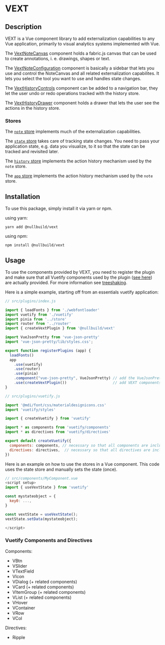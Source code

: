 # VEXT

## Description

VEXT is a Vue component library to add externalization capabilities to any Vue application,
primarily to visual analytics systems implemented with Vue.

The [VextNoteCanvas](/src/components/VextNoteCanvas) component holds a fabric.js canvas that can be used to create annotations, i. e. drawings, shapes or text.

The [VextNoteConfiguration](/src/components/VextNoteConfiguration) component is basically a sidebar that lets you use and control the NoteCanvas and all related externalization capabilites.
It lets you select the tool you want to use and handles state changes.

The [VextHistoryControls](/src/components/VextHistoryControls) component can be added to a navigation bar, they let the user undo or redo operations tracked with the history store.

The [VextHistoryDrawer](/src/components/VextHistoryDrawer) component holds a drawer that lets the user see the actions in the history store.

### Stores

The [`note` store](/stores/note) implements much of the externalization capabilities.

The [`state` store](/stores/state) takes care of tracking state changes. You need to pass your application state, e.g. data you visualize, to it so that the state can be tracked and revisited later.

The [`history` store](/stores/history) implements the action history mechanism used by the `note` store.

The [`app` store](/stores/app) implements the action history mechanism used by the `note` store.

## Installation

To use this package, simply install it via yarn or npm.

using yarn:
```shell
yarn add @nullbuild/vext
```

using npm:
```shell
npm install @nullbuild/vext
```

## Usage

To use the components provided by VEXT, you need to register the plugin and make
sure that all Vuetify components used by the plugin ([see here](#vuetify-components-and-directives))
are actually provided. For more information see [treeshaking](https://vuetifyjs.com/en/features/treeshaking/).

Here is a simple example, starting off from an essentials vuetify application:

```javascript
// src/plugins/index.js

import { loadFonts } from './webfontloader'
import vuetify from './vuetify'
import pinia from '../store'
import router from '../router'
import { createVextPlugin } from '@nullbuild/vext'

import VueJsonPretty from 'vue-json-pretty'
import 'vue-json-pretty/lib/styles.css';

export function registerPlugins (app) {
  loadFonts()
  app
    .use(vuetify)
    .use(router)
    .use(pinia)
    .component("vue-json-pretty", VueJsonPretty) // add the VueJsonPretty component
    .use(createVextPlugin())                     // add VEXT components
}

```

```javascript
// src/plugins/vuetify.js

import '@mdi/font/css/materialdesignicons.css'
import 'vuetify/styles'

import { createVuetify } from 'vuetify'

import * as components from 'vuetify/components'
import * as directives from 'vuetify/directives'

export default createVuetify({
  components: components, // necessary so that all components are included
  directives: directives,  // necessary so that all directives are included
})

```

Here is an example on how to use the stores in a Vue component.
This code uses the state store and manually sets the state (once).

```javascript
// src/components/MyComponent.vue
<script setup>
import { useVextState } from 'vuetify'

const mystateobject = {
  key0: ...,
}

const vextState = useVextState();
vextState.setData(mystateobject);

</script>
```

### Vuetify Components and Directives

Components:
- VBtn
- VSlider
- VTextField
- VIcon
- VDialog (+ related components)
- VCard (+ related components)
- VItemGroup (+ related components)
- VList (+ related components)
- VHover
- VContainer
- VRow
- VCol

Directives:
- Ripple
